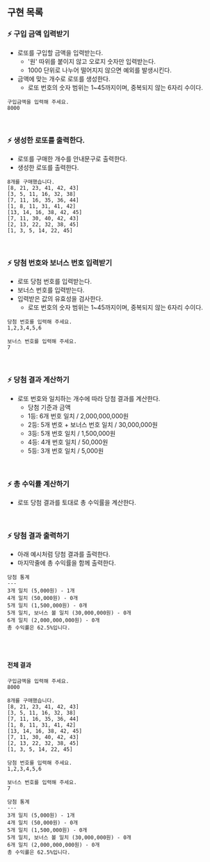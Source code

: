 ## 구현 목록

### ⚡️ 구입 금액 입력받기

- 로또를 구입할 금액을 입력받는다.
  - '원' 따위를 붙이지 않고 오로지 숫자만 입력받는다.
  - 1000 단위로 나누어 떨어지지 않으면 예외를 발생시킨다.
- 금액에 맞는 개수로 로또를 생성한다.
  - 로또 번호의 숫자 범위는 1~45까지이며, 중복되지 않는 6자리 수이다.

```
구입금액을 입력해 주세요.
8000
```

<br/>

### ⚡️ 생성한 로또를 출력한다.

- 로또를 구매한 개수를 안내문구로 출력한다.
- 생성한 로또를 출력한다.

```
8개를 구매했습니다.
[8, 21, 23, 41, 42, 43]
[3, 5, 11, 16, 32, 38]
[7, 11, 16, 35, 36, 44]
[1, 8, 11, 31, 41, 42]
[13, 14, 16, 38, 42, 45]
[7, 11, 30, 40, 42, 43]
[2, 13, 22, 32, 38, 45]
[1, 3, 5, 14, 22, 45]
```

<br/>

### ⚡️ 당첨 번호와 보너스 번호 입력받기

- 로또 당첨 번호를 입력받는다.
- 보너스 번호를 입력받는다.
- 입력받은 값의 유효성을 검사한다.
  - 로또 번호의 숫자 범위는 1~45까지이며, 중복되지 않는 6자리 수이다.

```
당첨 번호를 입력해 주세요.
1,2,3,4,5,6

보너스 번호를 입력해 주세요.
7
```

<br/>

### ⚡️ 당첨 결과 계산하기

- 로또 번호와 일치하는 개수에 따라 당첨 결과를 계산한다.
  - 당첨 기준과 금액
  * 1등: 6개 번호 일치 / 2,000,000,000원
  * 2등: 5개 번호 + 보너스 번호 일치 / 30,000,000원
  * 3등: 5개 번호 일치 / 1,500,000원
  * 4등: 4개 번호 일치 / 50,000원
  * 5등: 3개 번호 일치 / 5,000원

<br/>

### ⚡️ 총 수익률 계산하기

- 로또 당첨 결과를 토대로 총 수익률을 계산한다.

<br/>

### ⚡️ 당첨 결과 출력하기

- 아래 예시처럼 당첨 결과를 출력한다.
- 마지막줄에 총 수익률을 함께 출력한다.

```
당첨 통계
---
3개 일치 (5,000원) - 1개
4개 일치 (50,000원) - 0개
5개 일치 (1,500,000원) - 0개
5개 일치, 보너스 볼 일치 (30,000,000원) - 0개
6개 일치 (2,000,000,000원) - 0개
총 수익률은 62.5%입니다.
```

<br/>
<br/>

#### 전체 결과

```
구입금액을 입력해 주세요.
8000

8개를 구매했습니다.
[8, 21, 23, 41, 42, 43]
[3, 5, 11, 16, 32, 38]
[7, 11, 16, 35, 36, 44]
[1, 8, 11, 31, 41, 42]
[13, 14, 16, 38, 42, 45]
[7, 11, 30, 40, 42, 43]
[2, 13, 22, 32, 38, 45]
[1, 3, 5, 14, 22, 45]

당첨 번호를 입력해 주세요.
1,2,3,4,5,6

보너스 번호를 입력해 주세요.
7

당첨 통계
---
3개 일치 (5,000원) - 1개
4개 일치 (50,000원) - 0개
5개 일치 (1,500,000원) - 0개
5개 일치, 보너스 볼 일치 (30,000,000원) - 0개
6개 일치 (2,000,000,000원) - 0개
총 수익률은 62.5%입니다.
```
